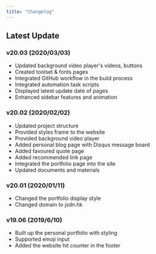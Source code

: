 ```yaml
---
title: "Changelog"
---
```

## Latest Update

### v20.03 (2020/03/03)

- Updated background video player's videos, buttons
- Created toolset & fonts pages
- Integrated GitHub workflow in the build process
- Integrated automation task scripts
- Displayed latest update date of pages
- Enhanced sidebar features and animation

### v20.02 (2020/02/02)

- Updated project structure
- Provided styles frame to the website
- Provided background video player
- Added personal blog page with Disqus message board
- Added favoured quote page
- Added recommended link page
- Integrated the portfolio page into the site
- Updated documents and materials

### v20.01 (2020/01/11)

- Changed the portfolio display style
- Changed domain to jsdn.hk

### v19.06 (2019/6/10)

- Built up the personal portfolio with styling
- Supported emoji input
- Added the website hit counter in the footer